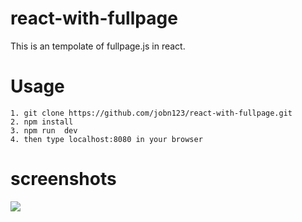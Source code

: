 # react-with-fullpage

This is an tempolate of fullpage.js in react.

# Usage

```
1. git clone https://github.com/jobn123/react-with-fullpage.git
2. npm install
3. npm run  dev
4. then type localhost:8080 in your browser
```

# screenshots


![](http://7xoboh.com1.z0.glb.clouddn.com/react-fullpage.gif)